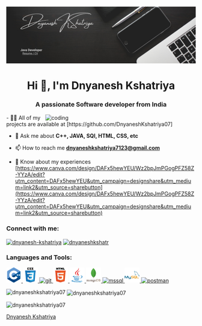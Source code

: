 ![logo](https://github.com/DnyaneshKshatriya07/DnyaneshKshatriya07/blob/main/Margarita%20Perez%20(1).png)
<h1 align="center">Hi 👋, I'm Dnyanesh Kshatriya</h1>
<h3 align="center">A passionate Software developer from India</h3>

<img align="right" alt="coding" width="400" src="https://user-images.githubusercontent.com/55389276/140866485-8fb1c876-9a8f-4d6a-98dc-08c4981eaf70.gif">
- 👨‍💻 All of my projects are available at [https://github.com/DnyaneshKshatriya07]

- 💬 Ask me about **C++, JAVA, SQl, HTML, CSS, etc**

- 📫 How to reach me **dnyaneshkshatriya7123@gmail.com**

- 📄 Know about my experiences [https://www.canva.com/design/DAFx5hewYEU/Wz2bpJmPGogPFZ58Z-YYzA/edit?utm_content=DAFx5hewYEU&utm_campaign=designshare&utm_medium=link2&utm_source=sharebutton](https://www.canva.com/design/DAFx5hewYEU/Wz2bpJmPGogPFZ58Z-YYzA/edit?utm_content=DAFx5hewYEU&utm_campaign=designshare&utm_medium=link2&utm_source=sharebutton)

<h3 align="left">Connect with me:</h3>
<p align="left">
<a href="https://linkedin.com/in/dnyanesh-kshatriya" target="blank"><img align="center" src="https://raw.githubusercontent.com/rahuldkjain/github-profile-readme-generator/master/src/images/icons/Social/linked-in-alt.svg" alt="dnyanesh-kshatriya" height="30" width="40" /></a>
<a href="https://www.codechef.com/users/dnyaneshkshatr" target="blank"><img align="center" src="https://cdn.jsdelivr.net/npm/simple-icons@3.1.0/icons/codechef.svg" alt="dnyaneshkshatr" height="30" width="40" /></a>
</p>

<h3 align="left">Languages and Tools:</h3>
<p align="left"> <a href="https://www.w3schools.com/cpp/" target="_blank" rel="noreferrer"> <img src="https://raw.githubusercontent.com/devicons/devicon/master/icons/cplusplus/cplusplus-original.svg" alt="cplusplus" width="40" height="40"/> </a> <a href="https://www.w3schools.com/css/" target="_blank" rel="noreferrer"> <img src="https://raw.githubusercontent.com/devicons/devicon/master/icons/css3/css3-original-wordmark.svg" alt="css3" width="40" height="40"/> </a> <a href="https://git-scm.com/" target="_blank" rel="noreferrer"> <img src="https://www.vectorlogo.zone/logos/git-scm/git-scm-icon.svg" alt="git" width="40" height="40"/> </a> <a href="https://www.w3.org/html/" target="_blank" rel="noreferrer"> <img src="https://raw.githubusercontent.com/devicons/devicon/master/icons/html5/html5-original-wordmark.svg" alt="html5" width="40" height="40"/> </a> <a href="https://www.java.com" target="_blank" rel="noreferrer"> <img src="https://raw.githubusercontent.com/devicons/devicon/master/icons/java/java-original.svg" alt="java" width="40" height="40"/> </a> <a href="https://www.mongodb.com/" target="_blank" rel="noreferrer"> <img src="https://raw.githubusercontent.com/devicons/devicon/master/icons/mongodb/mongodb-original-wordmark.svg" alt="mongodb" width="40" height="40"/> </a> <a href="https://www.microsoft.com/en-us/sql-server" target="_blank" rel="noreferrer"> <img src="https://www.svgrepo.com/show/303229/microsoft-sql-server-logo.svg" alt="mssql" width="40" height="40"/> </a> <a href="https://www.mysql.com/" target="_blank" rel="noreferrer"> <img src="https://raw.githubusercontent.com/devicons/devicon/master/icons/mysql/mysql-original-wordmark.svg" alt="mysql" width="40" height="40"/> </a> <a href="https://postman.com" target="_blank" rel="noreferrer"> <img src="https://www.vectorlogo.zone/logos/getpostman/getpostman-icon.svg" alt="postman" width="40" height="40"/> </a> </p>

<p><img align="left" src="https://github-readme-stats.vercel.app/api/top-langs?username=dnyaneshkshatriya07&show_icons=true&locale=en&layout=compact" alt="dnyaneshkshatriya07" /></p>

<p>&nbsp;<img align="center" src="https://github-readme-stats.vercel.app/api?username=dnyaneshkshatriya07&show_icons=true&locale=en" alt="dnyaneshkshatriya07" /></p>

<p><img align="center" src="https://github-readme-streak-stats.herokuapp.com/?user=dnyaneshkshatriya07&" alt="dnyaneshkshatriya07" /></p>

<div class="badge-base LI-profile-badge" data-locale="en_US" data-size="large" data-theme="dark" data-type="HORIZONTAL" data-vanity="dnyanesh-kshatriya-86325a234" data-version="v1"><a class="badge-base__link LI-simple-link" href="https://in.linkedin.com/in/dnyanesh-kshatriya-86325a234?trk=profile-badge">Dnyanesh Kshatriya</a></div>
              
